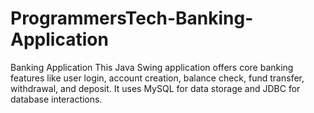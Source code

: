 # ProgrammersTech-Banking-Application
Banking Application This Java Swing application offers core banking features like user login, account creation, balance check, fund transfer, withdrawal, and deposit. It uses MySQL for data storage and JDBC for database interactions.
